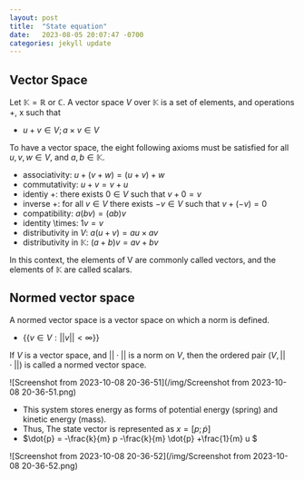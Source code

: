 ```yaml
---
layout: post
title:  "State equation"
date:   2023-08-05 20:07:47 -0700
categories: jekyll update
---
```


## Vector Space
Let $\mathbb{K} = \mathbb{R}$ or $\mathbb{C}$. A vector space $V$ over $\mathbb{K}$ is a set of elements, and operations +, x such that

- $u+v \in V; a \times v \in V$
  
To have a vector space, the eight following axioms must be satisfied for all $u, v, w \in V$, and $a, b \in \mathbb{K}$.
- associativity: $u + (v + w) = (u + v) + w$
- commutativity: $u + v = v + u$
- identiy +: there exists $0 \in V$ such that $v+0 = v$
- inverse +: for all $v \in V$ there exists $-v \in V$ such that $v + (-v) = 0$
- compatibility: $a(bv) = (ab)v$
- identity \times: $1v=v$ 
- distributivity in $V$: $a(u+v) = au \times av$
- distributivity in $\mathbb{K}$: $(a+b)v = av +bv$

In this context, the elements of V are commonly called vectors, and the elements of $\mathbb{K}$ are called scalars.


## Normed vector space
A normed vector space is a vector space on which a norm is defined. 
- $\{\{v \in V: ||v|| < \infty \}\}$


If $V$ is a vector space, and $|| \cdot ||$ is a norm on $V$, then the ordered pair $(V, || \cdot ||)$ is called a normed vector space.


![Screenshot from 2023-10-08 20-36-51](/img/Screenshot from 2023-10-08 20-36-51.png)
- This system stores energy as forms of potential energy (spring) and kinetic energy (mass).
- Thus, The state vector is represented as $x = [p; \dot{p}]$
- $\dot{p} = -\frac{k}{m} p -\frac{k}{m} \dot{p} +\frac{1}{m} u $
  
![Screenshot from 2023-10-08 20-36-52](/img/Screenshot from 2023-10-08 20-36-52.png)

